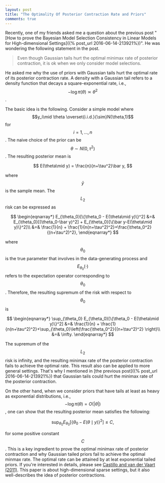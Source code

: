 ```yaml
---
layout: post
title: "The Optimality Of Posterior Contraction Rate and Priors"
comments: true
---
```


Recently, one of my friends asked me a question about the previous post "[How to prove the  Bayesian Model Selection Consistency in Linear Models for High-dimensional Settings]({% post_url 2016-06-14-213921%})". He was wondering the following statement in the post.

>Even though Gaussian tails hurt the optimal minimax rate of posterior contraction, it is ok when we only consider model selections.

He asked me why the use of priors with Gaussian tails hurt the optimal rate of its posterior contraction rate. A density with a Gaussian tail refers to a density function that decays a square-exponential rate, i.e., $$-\log\pi(\theta) \asymp \theta^2$$. 

The basic idea is the following. Consider a simple model where $$y_i\mid \theta \overset{i.i.d.}{\sim}N(\theta,1)$$ for $$i=1,\dots,n$$. The naive choice of the prior can be $$\theta \sim N(0,\tau^2)$$. The resulting posterior mean is 

$$
E(\theta\mid y) = \frac{n}{n+\tau^2}\bar y,
$$ 

where $$\bar y$$ is the sample mean. The $$L_2$$ risk can be expressed as

$$
\begin{eqnarray*}
E_{\theta_0}[\{\theta_0 - E(\theta\mid y)\}^2] &=& E_{\theta_0}[(\theta_0-\bar y)^2] + E_{\theta_0}[\{\bar y-E(\theta\mid y)\}^2]\\
&=& \frac{1}{n} + \frac{1}{n(n+\tau^2)^2}+\frac{\theta_0^2}{(n+\tau^2)^2}, 
\end{eqnarray*}
$$

where $$\theta_0$$ is the true parameter that involves in the data-generating process and $$E_{\theta_0}(\cdot)$$ refers to the expectation operator corresponding to $$\theta_0$$. Therefore, the resulting supremum of the risk with respect to $$\theta_0$$ is 

$$
\begin{eqnarray*}
\sup_{\theta_0} E_{\theta_0}[\{\theta_0 - E(\theta\mid y)\}^2] &=& \frac{1}{n} + \frac{1}{n(n+\tau^2)^2}+\sup_{\theta_0}\left(\frac{\theta_0^2}{(n+\tau^2)^2} \right)\\
&=& \infty.
\end{eqnarray*}
$$

The supremum of the $$L_2$$ risk is infinity, and the resulting minimax rate of the posterior contraction  fails to achieve the optimal rate. This result also can be applied to more general settings. That's why I mentioned in [the previous post]({% post_url 2016-06-14-213921%}) that Gaussian tails could hurt the minimax rate of the posterior contraction.

On the other hand, when we consider priors that have tails at least as heavy as exponential distributions, i.e., $$-\log\pi(\theta)= O( \vert\theta\vert)$$, one can show that the resulting posterior mean satisfies the following:

$$
\sup_{\theta_0} E_{\theta_0}[\{\theta_0 - E(\theta\mid y)\}^2] \leq C,
$$ 
 
for some positive constant $$C$$. This is a key ingredient to prove the optimal minimax rate of posterior contraction and why Gaussian tailed priors fail to achieve the optimal minmax rate. The optimal rate can be attained by at leat exponential tailed priors. If you're interested in details, please see [Castillo and van der Vaart (2011)](https://projecteuclid.org/euclid.aos/1351602537). This paper is about high-dimensional sparse settings, but it also well-describes the idea of posterior contractions.   



